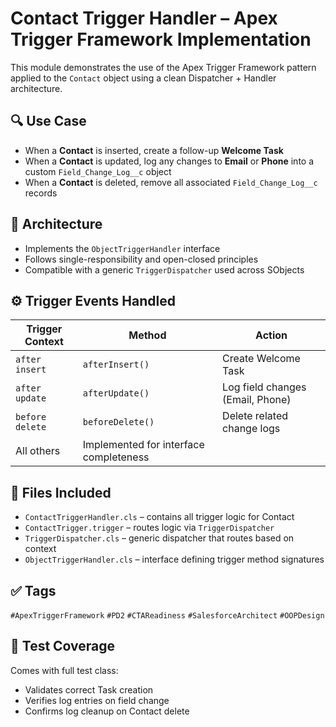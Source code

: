 # Contact Trigger Handler – Apex Trigger Framework Implementation

This module demonstrates the use of the Apex Trigger Framework pattern applied to the `Contact` object using a clean Dispatcher + Handler architecture.

## 🔍 Use Case

- When a **Contact** is inserted, create a follow-up **Welcome Task**
- When a **Contact** is updated, log any changes to **Email** or **Phone** into a custom `Field_Change_Log__c` object
- When a **Contact** is deleted, remove all associated `Field_Change_Log__c` records

## 🧱 Architecture

- Implements the `ObjectTriggerHandler` interface
- Follows single-responsibility and open-closed principles
- Compatible with a generic `TriggerDispatcher` used across SObjects

## ⚙️ Trigger Events Handled

| Trigger Context | Method | Action |
|-----------------|--------|--------|
| `after insert`  | `afterInsert()` | Create Welcome Task |
| `after update`  | `afterUpdate()` | Log field changes (Email, Phone) |
| `before delete` | `beforeDelete()` | Delete related change logs |
| All others      | Implemented for interface completeness |

## 📁 Files Included

- `ContactTriggerHandler.cls` – contains all trigger logic for Contact
- `ContactTrigger.trigger` – routes logic via `TriggerDispatcher`
- `TriggerDispatcher.cls` – generic dispatcher that routes based on context
- `ObjectTriggerHandler.cls` – interface defining trigger method signatures

## ✅ Tags

`#ApexTriggerFramework` `#PD2` `#CTAReadiness` `#SalesforceArchitect` `#OOPDesign`

## 🧪 Test Coverage

Comes with full test class:
- Validates correct Task creation
- Verifies log entries on field change
- Confirms log cleanup on Contact delete
